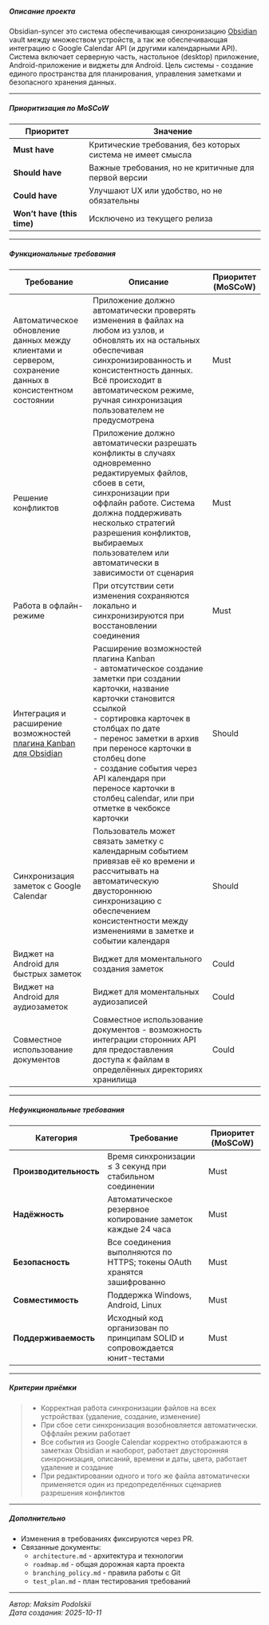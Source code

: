 ##### Описание проекта
Obsidian-syncer это система обеспечивающая синхронизацию [Obsidian](https://obsidian.md/) vault между множеством устройств, а так же обеспечивающая интеграцию с Google Calendar API (и другими календарными API). Система включает серверную часть, настольное (desktop) приложение, Android-приложение и виджеты для Android. Цель системы - создание единого пространства для планирования, управления заметками и безопасного хранения данных.

---
##### Приоритизация по MoSCoW

| Приоритет                  | Значение                                                    |
| -------------------------- | ----------------------------------------------------------- |
| **Must have**              | Критические требования, без которых система не имеет смысла |
| **Should have**            | Важные требования, но не критичные для первой версии        |
| **Could have**             | Улучшают UX или удобство, но не обязательны                 |
| **Won’t have (this time)** | Исключено из текущего релиза                                |

---
##### Функциональные требования

| Требование                                                                                                      | Описание                                                                                                                                                                                                                                                                                                                                                                      | Приоритет (MoSCoW) |
| --------------------------------------------------------------------------------------------------------------- | ----------------------------------------------------------------------------------------------------------------------------------------------------------------------------------------------------------------------------------------------------------------------------------------------------------------------------------------------------------------------------- | ------------------ |
| Автоматическое обновление данных между клиентами и сервером, сохранение данных в консистентном состоянии        | Приложение должно автоматически проверять изменения в файлах на любом из узлов, и обновлять их на остальных обеспечивая синхронизированность и консистентность данных. Всё происходит в автоматическом режиме, ручная синхронизация пользователем не предусмотрена                                                                                                            | Must               |
| Решение конфликтов                                                                                              | Приложение должно автоматически разрешать конфликты в случаях  одновременно редактируемых файлов, сбоев в сети, синхронизации при оффлайн работе. Система должна поддерживать несколько стратегий разрешения конфликтов, выбираемых пользователем или автоматически в зависимости от сценария                                                                                 | Must               |
| Работа в офлайн-режиме                                                                                          | При отсутствии сети изменения сохраняются локально и синхронизируются при восстановлении соединения                                                                                                                                                                                                                                                                           | Must               |
| Интеграция и расширение возможностей [плагина Kanban для Obsidian](https://github.com/mgmeyers/obsidian-kanban) | Расширение возможностей плагина Kanban<br>- автоматическое создание заметки при создании карточки, название карточки становится ссылкой<br>- сортировка карточек в столбцах по дате<br>- перенос заметки в архив при переносе карточки в столбец done<br>- создание события через API календаря при переносе карточки в столбец calendar, или при отметке в чекбоксе карточки | Should             |
| Синхронизация заметок с Google Calendar                                                                         | Пользователь может связать заметку с календарным событием привязав её ко времени и рассчитывать на автоматическую двустороннюю синхронизацию с обеспечением консистентности между изменениями в заметке и событии календаря                                                                                                                                                   | Should             |
| Виджет на Android для быстрых заметок                                                                           | Виджет для моментального создания заметок                                                                                                                                                                                                                                                                                                                                     | Could              |
| Виджет на Android для  аудиозаметок                                                                             | Виджет для моментальных аудиозаписей                                                                                                                                                                                                                                                                                                                                          | Could              |
| Совместное использование документов                                                                             | Совместное использование документов - возможность интеграции сторонних API для предоставления доступа к файлам в определённых директориях хранилища                                                                                                                                                                                                                           | Could              |

---
##### Нефункциональные требования

| Категория              | Требование                                                                | Приоритет (MoSCoW) |
| ---------------------- | ------------------------------------------------------------------------- | ------------------ |
| **Производительность** | Время синхронизации ≤ 3 секунд при стабильном соединении                  | Must               |
| **Надёжность**         | Автоматическое резервное копирование заметок каждые 24 часа               | Must               |
| **Безопасность**       | Все соединения выполняются по HTTPS; токены OAuth хранятся зашифрованно   | Must               |
| **Совместимость**      | Поддержка Windows, Android, Linux                                         | Must               |
| **Поддерживаемость**   | Исходный код организован по принципам SOLID и сопровождается юнит-тестами | Must               |

---
##### Критерии приёмки

>- Корректная работа синхронизации файлов на всех устройствах (удаление, создание, изменение) 
> - При сбое сети синхронизация возобновляется автоматически. Оффлайн режим работает  
 >- Все события из Google Calendar корректно отображаются в заметках Obsidian и наоборот, работает двусторонняя синхронизация, описаний, времени и даты, цвета, работает удаление и создание   
 >- При редактировании одного и того же файла автоматически применяется один из предопределённых сценариев разрешения конфликтов

---
##### Дополнительно
- Изменения в требованиях фиксируются через PR.  
- Связанные документы:  
  - `architecture.md` - архитектура и технологии  
  - `roadmap.md` - общая дорожная карта проекта  
  - `branching_policy.md` - правила работы с Git  
  - `test_plan.md` - план тестирования требований  
---

_Автор: Maksim Podolskii_  
_Дата создания: 2025-10-11_

